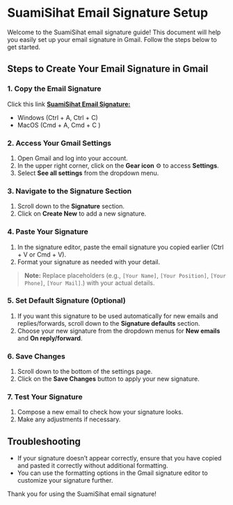 # SuamiSihat Email Signature Setup

Welcome to the SuamiSihat email signature guide! This document will help you easily set up your email signature in Gmail. Follow the steps below to get started.


## Steps to Create Your Email Signature in Gmail

### 1. Copy the Email Signature 

Click this link [**SuamiSihat Email Signature:**](https://htmlpreview.github.io/?https://github.com/SuamiSihat/mail-signature/blob/main/index.html)

- Windows (Ctrl + A, Ctrl + C)
- MacOS (Cmd + A, Cmd + C )

### 2. Access Your Gmail Settings

1. Open Gmail and log into your account.
2. In the upper right corner, click on the **Gear icon** ⚙️ to access **Settings**.
3. Select **See all settings** from the dropdown menu.

### 3. Navigate to the Signature Section

1. Scroll down to the **Signature** section.
2. Click on **Create New** to add a new signature.

### 4. Paste Your Signature

1. In the signature editor, paste the email signature you copied earlier (Ctrl + V or Cmd + V).
2. Format your signature as needed with your detail.

> **Note:** Replace placeholders (e.g., `[Your Name]`, `[Your Position]`, `[Your Phone]`, `[Your Mail]`.) with your actual details.

### 5. Set Default Signature (Optional)

1. If you want this signature to be used automatically for new emails and replies/forwards, scroll down to the **Signature defaults** section.
2. Choose your new signature from the dropdown menus for **New emails** and **On reply/forward**.

### 6. Save Changes

1. Scroll down to the bottom of the settings page.
2. Click on the **Save Changes** button to apply your new signature.

### 7. Test Your Signature

1. Compose a new email to check how your signature looks.
2. Make any adjustments if necessary.

## Troubleshooting

- If your signature doesn’t appear correctly, ensure that you have copied and pasted it correctly without additional formatting.
- You can use the formatting options in the Gmail signature editor to customize your signature further.


Thank you for using the SuamiSihat email signature!
